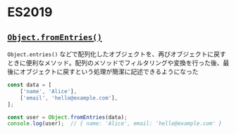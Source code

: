 # ES2019

## [`Object.fromEntries()`](https://developer.mozilla.org/ja/docs/Web/JavaScript/Reference/Global_Objects/Object/fromEntries)

`Object.entries()` などで配列化したオブジェクトを、再びオブジェクトに戻すときに便利なメソッド。配列のメソッドでフィルタリングや変換を行った後、最後にオブジェクトに戻すという処理が簡潔に記述できるようになった

```js
const data = [
    ['name', 'Alice'],
    ['email', 'hello@example.com'],
];

const user = Object.fromEntries(data);
console.log(user);  // { name: 'Alice', email: 'hello@example.com' }
```
